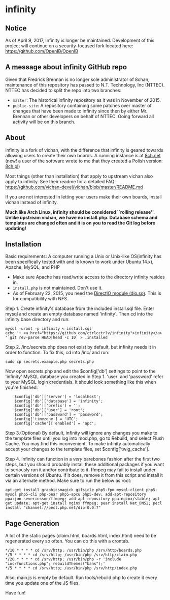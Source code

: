 infinity
========================================================

Notice
------------
As of April 9, 2017, Infinity is longer be maintained. Development of this project will continue on a security-focused fork located here: https://github.com/OpenIB/OpenIB

A message about infinity GitHub repo
------------
Given that Fredrick Brennan is no longer sole administrator of 8chan, maintenance of this repository has passed to N.T. Technology, Inc (NTTEC). NTTEC has decided to split the repo into two branches:

* `master`: The historical infinity repository as it was in November of 2015.
* `public-site`: A repository containing some patches over master of changes that have been made to infinity since then by either Mr. Brennan or other developers on behalf of NTTEC. Going forward all activity will be on this branch.

About
------------
infinity is a fork of vichan, with the difference that infinity is geared towards allowing users to create their own boards. A running instance is at [8ch.net](https://8ch.net/) (new! a user of the software wrote to me that they created a Polish version: [8ch.pl](http://8ch.pl/))

Most things (other than installation) that apply to upstream vichan also apply to infinity. See their readme for a detailed FAQ: https://github.com/vichan-devel/vichan/blob/master/README.md

If you are not interested in letting your users make their own boards, install vichan instead of infinity.

**Much like Arch Linux, infinity should be considered ``rolling release''. Unlike upstream vichan, we have no install.php. Database schema and templates are changed often and it is on you to read the Git log before updating!**

Installation
------------
Basic requirements:
A computer running a Unix or Unix-like OS(infinity has been specifically tested with and is known to work under Ubuntu 14.x), Apache, MySQL, and PHP
* Make sure Apache has read/write access to the directory infinity resides in.
* `install.php` is not maintained. Don't use it.
* As of February 22, 2015, you need the [DirectIO module (dio.so)](http://php.net/manual/en/ref.dio.php). This is for compatibility with NFS. 

Step 1. Create infinity's database from the included install.sql file. Enter mysql and create an empty database named 'infinity'. Then cd into the infinity base directory and run:
```
mysql -uroot -p infinity < install.sql
echo '+ <a href="https://github.com/ctrlcctrlv/infinity">infinity</a> '`git rev-parse HEAD|head -c 10` > .installed
```

Step 2. /inc/secrets.php does not exist by default, but infinity needs it in order to function. To fix this, cd into /inc/ and run:
```
sudo cp secrets.example.php secrets.php
```

Now open secrets.php and edit the $config['db'] settings to point to the 'infinity' MySQL database you created in Step 1. 'user' and 'password' refer to your MySQL login credentials.  It should look something like this when you're finished:

```
	$config['db']['server'] = 'localhost';
	$config['db']['database'] = 'infinity';
	$config['db']['prefix'] = '';
	$config['db']['user'] = 'root';
	$config['db']['password'] = 'password';
	$config['timezone'] = 'UTC';
	$config['cache']['enabled'] = 'apc';
```

Step 3.(Optional) By default, infinity will ignore any changes you make to the template files until you log into mod.php, go to Rebuild, and select Flush Cache. You may find this inconvenient. To make infinity automatically accept your changes to the template files, set $config['twig_cache'].

Step 4. Infinity can function in a *very* barebones fashion after the first two steps, but you should probably install these additional packages if you want to seriously run it and/or contribute to it. ffmpeg may fail to install under certain versions of Ubuntu. If it does, remove it from this script and install it via an alternate method. Make sure to run the below as root:

```
apt-get install graphicsmagick gifsicle php5-fpm mysql-client php5-mysql php5-cli php-pear php5-apcu php5-dev; add-apt-repository ppa:jon-severinsson/ffmpeg; add-apt-repository ppa:nginx/stable; apt-get update; apt-get install nginx ffmpeg; pear install Net_DNS2; pecl install "channel://pecl.php.net/dio-0.0.7"
```

Page Generation
------------
A lot of the static pages (claim.html, boards.html, index.html) need to be regenerated every so often. You can do this with a crontab.

```cron
*/10 * * * * cd /srv/http; /usr/bin/php /srv/http/boards.php
*/5 * * * * cd /srv/http; /usr/bin/php /srv/http/claim.php
*/20 * * * * cd /srv/http; /usr/bin/php -r 'include "inc/functions.php"; rebuildThemes("bans");'
*/5 * * * * cd /srv/http; /usr/bin/php /srv/http/index.php
```

Also, main.js is empty by default. Run tools/rebuild.php to create it every time you update one of the JS files.

Have fun!
